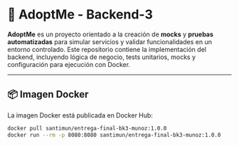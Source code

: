 # 🐾 AdoptMe - Backend-3

**AdoptMe** es un proyecto orientado a la creación de **mocks** y **pruebas automatizadas** para simular servicios y validar funcionalidades en un entorno controlado. Este repositorio contiene la implementación del backend, incluyendo lógica de negocio, tests unitarios, mocks y configuración para ejecución con Docker.

---

## 📦 Imagen Docker

La imagen Docker está publicada en Docker Hub:

```bash
docker pull santimun/entrega-final-bk3-munoz:1.0.0
docker run --rm -p 8080:8080 santimun/entrega-final-bk3-munoz:1.0.0